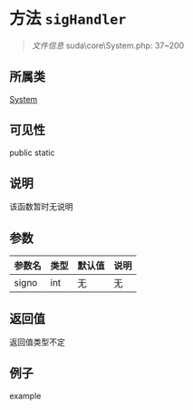 # 方法 `sigHandler`



> *文件信息* suda\core\System.php: 37~200

## 所属类 

[System](../System.md)

## 可见性

 public static

## 说明

该函数暂时无说明


## 参数


| 参数名 | 类型 | 默认值 | 说明 |
|--------|-----|-------|-------|
| signo |  int | 无 | 无 |



## 返回值

返回值类型不定


## 例子

example